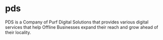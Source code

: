 # pds
PDS is a Company of Purf Digital Solutions that provides various digital services that help Offline Businesses expand their reach and grow ahead of their locality.

